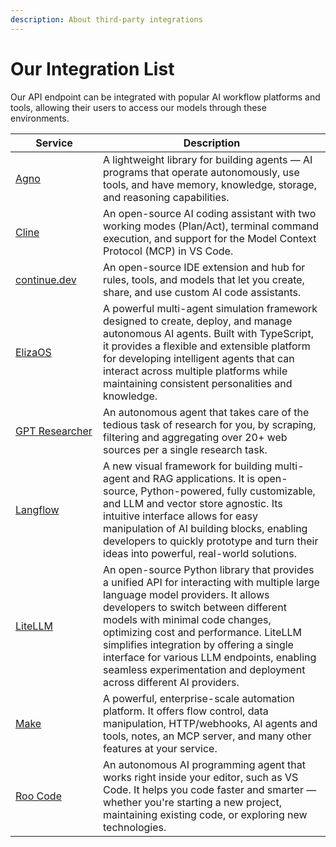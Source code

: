 ```yaml
---
description: About third-party integrations
---
```


# Our Integration List

Our API endpoint can be integrated with popular AI workflow platforms and tools, allowing their users to access our models through these environments.

<table><thead><tr><th width="124">Service</th><th>Description</th></tr></thead><tbody><tr><td><a href="agno.md">Agno</a></td><td>A lightweight library for building agents — AI programs that operate autonomously, use tools, and have memory, knowledge, storage, and reasoning capabilities.</td></tr><tr><td><a href="cline.md">Cline</a></td><td>An open-source AI coding assistant with two working modes (Plan/Act), terminal command execution, and support for the Model Context Protocol (MCP) in VS Code.</td></tr><tr><td><a href="continue.dev.md">continue.dev</a></td><td>An open-source IDE extension and hub for rules, tools, and models that let you create, share, and use custom AI code assistants.</td></tr><tr><td><a href="elizaos.md">ElizaOS</a></td><td>A powerful multi-agent simulation framework designed to create, deploy, and manage autonomous AI agents. Built with TypeScript, it provides a flexible and extensible platform for developing intelligent agents that can interact across multiple platforms while maintaining consistent personalities and knowledge.</td></tr><tr><td><a href="gpt-researcher-gptr.md">GPT Researcher</a></td><td>An autonomous agent that takes care of the tedious task of research for you, by scraping, filtering and aggregating over 20+ web sources per a single research task.</td></tr><tr><td><a href="langflow.md">Langflow</a></td><td>A new visual framework for building multi-agent and RAG applications. It is open-source, Python-powered, fully customizable, and LLM and vector store agnostic. Its intuitive interface allows for easy manipulation of AI building blocks, enabling developers to quickly prototype and turn their ideas into powerful, real-world solutions.</td></tr><tr><td><a href="litellm.md">LiteLLM</a></td><td>An open-source Python library that provides a unified API for interacting with multiple large language model providers. It allows developers to switch between different models with minimal code changes, optimizing cost and performance. LiteLLM simplifies integration by offering a single interface for various LLM endpoints, enabling seamless experimentation and deployment across different AI providers.</td></tr><tr><td><a href="https://www.make.com/">Make</a></td><td>A powerful, enterprise-scale automation platform. It offers flow control, data manipulation, HTTP/webhooks, AI agents and tools, notes, an MCP server, and many other features at your service.</td></tr><tr><td><a href="roo-code.md">Roo Code</a></td><td>An autonomous AI programming agent that works right inside your editor, such as VS Code. It helps you code faster and smarter — whether you're starting a new project, maintaining existing code, or exploring new technologies.</td></tr></tbody></table>
